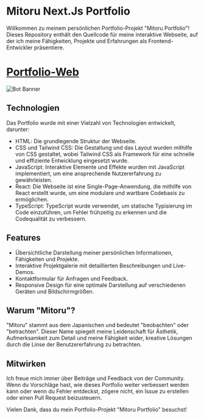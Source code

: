 # Mitoru Next.Js Portfolio

Willkommen zu meinem persönlichen Portfolio-Projekt "Mitoru Portfolio"! Dieses Repository enthält den Quellcode für meine interaktive Webseite, auf der ich meine Fähigkeiten, Projekte und Erfahrungen als Frontend-Entwickler präsentiere.

# [Portfolio-Web](https://mitoru.de)


![Bot Banner](https://media.discordapp.net/attachments/558723762191859712/1134796345820057680/Mitoru-Portfolio.png?width=720&height=359)

## Technologien

Das Portfolio wurde mit einer Vielzahl von Technologien entwickelt, darunter:

- HTML: Die grundlegende Struktur der Webseite.
- CSS und Tailwind CSS: Die Gestaltung und das Layout wurden mithilfe von CSS gestaltet, wobei Tailwind CSS als Framework für eine schnelle und effiziente Entwicklung eingesetzt wurde.
- JavaScript: Interaktive Elemente und Effekte wurden mit JavaScript implementiert, um eine ansprechende Nutzererfahrung zu gewährleisten.
- React: Die Webseite ist eine Single-Page-Anwendung, die mithilfe von React erstellt wurde, um eine modulare und wartbare Codebasis zu ermöglichen.
- TypeScript: TypeScript wurde verwendet, um statische Typisierung im Code einzuführen, um Fehler frühzeitig zu erkennen und die Codequalität zu verbessern.

## Features

- Übersichtliche Darstellung meiner persönlichen Informationen, Fähigkeiten und Projekte.
- Interaktive Projektgalerie mit detaillierten Beschreibungen und Live-Demos.
- Kontaktformular für Anfragen und Feedback.
- Responsive Design für eine optimale Darstellung auf verschiedenen Geräten und Bildschirmgrößen.

## Warum "Mitoru"?

"Mitoru" stammt aus dem Japanischen und bedeutet "beobachten" oder "betrachten". Dieser Name spiegelt meine Leidenschaft für Ästhetik, Aufmerksamkeit zum Detail und meine Fähigkeit wider, kreative Lösungen durch die Linse der Benutzererfahrung zu betrachten.

## Mitwirken

Ich freue mich immer über Beiträge und Feedback von der Community. Wenn du Vorschläge hast, wie dieses Portfolio weiter verbessert werden kann oder wenn du Fehler entdeckst, zögere nicht, ein Issue zu erstellen oder einen Pull Request beizusteuern.

Vielen Dank, dass du mein Portfolio-Projekt "Mitoru Portfolio" besuchst!
